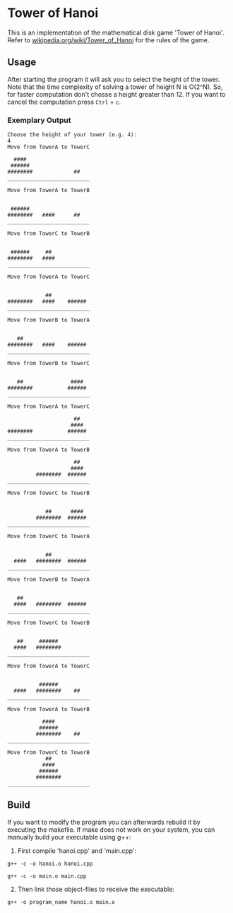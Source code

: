 # Tower of Hanoi
This is an implementation of the mathematical disk game 'Tower of Hanoi'. Refer to [wikipedia.org/wiki/Tower_of_Hanoi](https://en.wikipedia.org/wiki/Tower_of_Hanoi) for the rules of the game.

## Usage
After starting the program it will ask you to select the height of the tower. Note that the time complexity of solving a tower of height N is O(2^N). So, for faster computation don't chosse a height greater than 12. If you want to cancel the computation press `Ctrl` + `c`.

### Exemplary Output
```
Choose the height of your tower (e.g. 4):
4
Move from TowerA to TowerC

  ####
 ######
########             ##
__________________________

Move from TowerA to TowerB


 ######
########   ####      ##
__________________________

Move from TowerC to TowerB


 ######     ##
########   ####
__________________________

Move from TowerA to TowerC


            ##
########   ####    ######
__________________________

Move from TowerB to TowerA


   ##
########   ####    ######
__________________________

Move from TowerB to TowerC


   ##               ####
########           ######
__________________________

Move from TowerA to TowerC

                     ##
                    ####
########           ######
__________________________

Move from TowerA to TowerB

                     ##
                    ####
         ########  ######
__________________________

Move from TowerC to TowerB


            ##      ####
         ########  ######
__________________________

Move from TowerC to TowerA


            ##
  ####   ########  ######
__________________________

Move from TowerB to TowerA


   ##
  ####   ########  ######
__________________________

Move from TowerC to TowerB


   ##     ######
  ####   ########
__________________________

Move from TowerA to TowerC


          ######
  ####   ########    ##
__________________________

Move from TowerA to TowerB

           ####
          ######
         ########    ##
__________________________

Move from TowerC to TowerB
            ##
           ####
          ######
         ########
__________________________
```

## Build
If you want to modify the program you can afterwards rebuild it by executing the makefile. If make does not work on your system, you can manually build your executable using g++:
1. First compile 'hanoi.cpp' and 'main.cpp':
  ```
  g++ -c -o hanoi.o hanoi.cpp
  ```
  ```
  g++ -c -o main.o main.cpp
  ```
2. Then link those object-files to receive the executable:
  ```
  g++ -o program_name hanoi.o main.o
  ```
